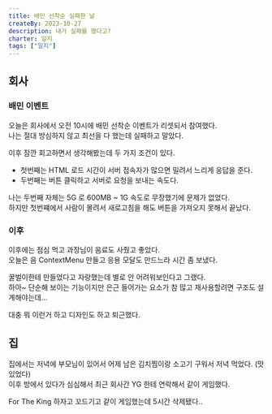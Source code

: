 ```yaml
---
title: 배민 선착순 실패한 날
createBy: 2023-10-27
description: 내가 실패를 했다고?
charter: 일지
tags: ["일지"]
---
```


## 회사

### 배민 이벤트

오늘은 회사에서 오전 10시에 배민 선착순 이벤트가 리셋되서 참여했다.  
나는 절대 방심하지 않고 최선을 다 했는데 실패하고 말았다.

이후 잠깐 회고하면서 생각해봤는데 두 가지 조건이 있다.

- 첫번째는 HTML 로드 시간이 서버 접속자가 많으면 밀려서 느리게 응답을 준다.
- 두번째는 버튼 클릭하고 서버로 요청을 보내는 속도다.

나는 두번째 자체는 5G 로 600MB ~ 1G 속도로 무장했기에 문제가 없었다.  
하지만 첫번쨰에서 사람이 몰려서 새로고침을 해도 버튼을 가져오지 못해서 끝났다.

### 이후

이후에는 점심 먹고 과장님이 음료도 사줬고 좋았다.  
오늘은 음 ContextMenu 만들고 응용 모달도 만드느라 시간 좀 보냈다.

꿀벌이한테 만들었다고 자랑했는데 별로 안 어려워보인다고 그랬다.  
하아~ 단순해 보이는 기능이지만 은근 들어가는 요소가 참 많고 재사용할려면 구조도 설계해야는데...

대충 뭐 이런거 하고 디자인도 하고 퇴근했다.

## 집

집에서는 저녁에 부모님이 있어서 어제 남은 김치찜이랑 소고기 구워서 저녁 먹었다. (맛있었다)  
이후 방에서 있다가 심심해서 최근 회사간 YG 한테 연락해서 같이 게임했다.

For The King 하자고 꼬드기고 같이 게임했는데 5시간 삭제됐다..
